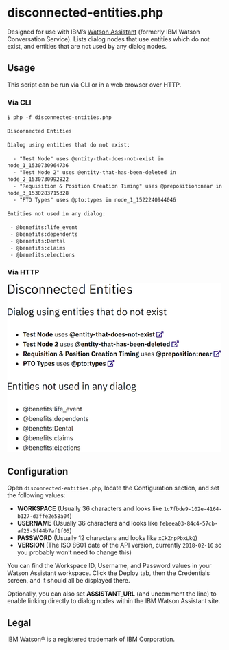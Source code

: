 disconnected-entities.php
=========================

Designed for use with IBM’s [Watson Assistant](https://www.ibm.com/watson/ai-assistant/) (formerly IBM Watson Conversation Service).
Lists dialog nodes that use entities which do not exist, and entities that are not used by any dialog nodes.


Usage
-----

This script can be run via CLI or in a web browser over HTTP.

### Via CLI

```
$ php -f disconnected-entities.php

Disconnected Entities

Dialog using entities that do not exist:

  - "Test Node" uses @entity-that-does-not-exist in node_1_1530730964736
  - "Test Node 2" uses @entity-that-has-been-deleted in node_2_1530730992822
  - "Requisition & Position Creation Timing" uses @preposition:near in node_3_1530283715328
  - "PTO Types" uses @pto:types in node_1_1522240944046

Entities not used in any dialog:

 - @benefits:life_event
 - @benefits:dependents
 - @benefits:Dental
 - @benefits:claims
 - @benefits:elections
```

### Via HTTP

![Example output from the disconnected-entities.php script output in a web browser](disconnected-entities-example.png)


Configuration
-------------

Open `disconnected-entities.php`, locate the Configuration section, and set the following values:

- **WORKSPACE** (Usually 36 characters and looks like `1c7fbde9-102e-4164-b127-d3ffe2e58a04`)
- **USERNAME** (Usually 36 characters and looks like `febeea03-84c4-57cb-af25-5f44b7af1f05`)
- **PASSWORD** (Usually 12 characters and looks like `xCkZnpPbxLkQ`)
- **VERSION** (The ISO 8601 date of the API version, currently `2018-02-16` so you probably won’t need to change this)

You can find the Workspace ID, Username, and Password values in your Watson Assistant workspace. Click the Deploy tab, then the Credentials screen, and it should all be displayed there.

Optionally, you can also set **ASSISTANT_URL** (and uncomment the line) to enable linking directly to dialog nodes within the IBM Watson Assistant site.


Legal
-----

IBM Watson® is a registered trademark of IBM Corporation.